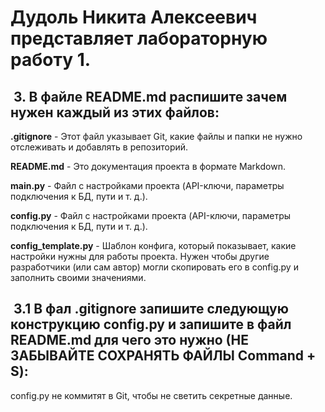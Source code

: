 # Дудоль Никита Алексеевич представляет лабораторную работу 1.

##  3. В файле README.md распишите зачем нужен каждый из этих файлов:

**.gitignore** - Этот файл указывает Git, какие файлы и папки не нужно отслеживать и добавлять в репозиторий.

**README.md** - Это документация проекта в формате Markdown.

**main.py** - Файл с настройками проекта (API-ключи, параметры подключения к БД, пути и т. д.).

**config.py** - Файл с настройками проекта (API-ключи, параметры подключения к БД, пути и т. д.).

**config_template.py** - Шаблон конфига, который показывает, какие настройки нужны для работы проекта. Нужен чтобы другие разработчики (или сам автор) могли скопировать его в config.py и заполнить своими значениями.

##  3.1 В фал .gitignore запишите следующую конструкцию config.py и запишите в файл README.md для чего это нужно (НЕ ЗАБЫВАЙТЕ СОХРАНЯТЬ ФАЙЛЫ Command + S):

config.py не коммитят в Git, чтобы не светить секретные данные.

